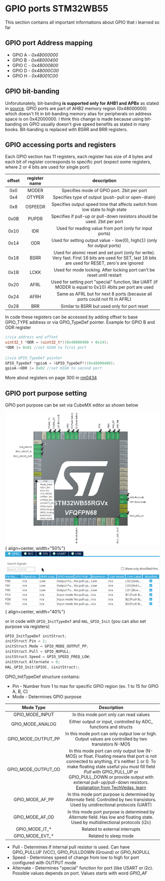 # GPIO ports STM32WB55

This section contains all important informations about GPIO that i learned so far

## GPIO port Address mapping

* GPIO A - *0x48000000*
* GPIO B - *0x48000400*
* GPIO C - *0x48000800*
* GPIO D - *0x48000C00*
* GPIO H - *0x48001C00*

## GPIO bit-banding

Unforutunately, bit-banding **is supported only for AHB1 and APBx** as stated in 
[source](https://community.st.com/t5/stm32-mcus-products/bit-banding-ahb2-in-stm32l4-is-it-possible/td-p/483299).
GPIO ports are part of AHB2 memory region (0x48000000) which doesn't fit
in bit-banding memory alias for peripherals on address space is on 0x42000000. 
I think this change is made because using bit-banding on GPIO usually doesn't give speed benefits 
as stated in many books. Bit-banding is replaced with BSRR and BRR registers.

## GPIO accessing ports and registers

Each GPIO section has 11 registers, each register has size of 4 bytes and each bit of register 
corresponds to specific port (expect some registers, where 2 or 4 bits are used for single port)

| offset | register name | description |
|:------:|:-------------:|:-----------:|
| 0x0  | MODER   | Specifies mode of GPIO port. 2bit per port |
| 0x4  | OTYPER  | Specifies type of output (push-pull or open-drain) |
| 0x8  | OSPEEDR | Specifies output speed time that affects switch from low state to high state |
| 0x0B | PUPDR   | Specifies if pull-up or pull-down resistors should be used. 2bit per port |
| 0x10 | IDR     | Used for reading value from port (only for input ports) |
| 0x14 | ODR     | Used for setting output value - low(0), high(1) (only for output ports) |
| 0x18 | BSRR    | Used for atomic reset and set port (only for write). Very fast. First 16 bits are used for SET, last 16 bits are used for RESET, zero's are ignored |
| 0x1B | LCKK    | Used for mode locking. After locking port can't be reset until restart |
| 0x20 | AFRL    | Used for setting port "special" function, like UART (if MODER is equal to 0x10) 4bits per port are used |
| 0x24 | AFRH    | Same as AFRL but for next 8 ports (because all ports could not fit in AFRL)
| 0x28 | BRR     | Similar to BSRR but used only for port reset |

In code these registers can be accessed by adding offset to base GPIO_TYPE address or via GPIO_TypeDef pointer. Example for GPIO B and ODR register
```c
//via address and offset
uint32_t *ODR = (uint32_t*)(0x48000400 + 0x14);
*ODR |= 0x01 //set HIGH to first port

//via GPIO_TypeDef pointer
GPIO_TypeDef *gpioA = (GPIO_TypeDef*)(0x48000400);
gpioA->ODR |= 0x02 //set HIGH to second port
```

More about registers on page 300 in
[rm0434](https://www.st.com/resource/en/reference_manual/rm0434-multiprotocol-wireless-32bit-mcu-armbased-cortexm4-with-fpu-bluetooth-lowenergy-and-802154-radio-solution-stmicroelectronics.pdf)

## GPIO port purpose setting
GPIO port purpose can be set via CubeMX editor as shown below

![CubeMX GPIO_C 0 purpose setting](images/cubemx_pinout.png){ align=center,  width="50%"} ![CubeMX GPIO_C 0 purpose setting](images/cubemx_pinout_details.png){ align=center,  width="40%"}

or in code with `GPIO_InitTypeDef` and `HAL_GPIO_Init` (you can also set purpose via registers)

```c
GPIO_InitTypeDef initStruct;
initStruct.Pin = 1;
initStruct.Mode = GPIO_MODE_OUTPUT_PP;
initStruct.Pull = GPIO_NOPULL;
initStruct.Speed = GPIO_SPEED_FREQ_LOW;
initStruct.Alternate = 0;
HAL_GPIO_Init(GPIOC, &initStruct);
```
GPIO_InitTypeDef structure contains:

* Pin - Number from 1 to max for specific GPIO region (ex. 1 to 15 for GPIO A, B, C)
* Mode - Determines GPIO purpose
    
| Mode Type      | Description | 
|:--------------:|:-----------:|
| GPIO_MODE_INPUT | In this mode port only can read values |
| GPIO_MODE_ANALOG | Either output or input, controlled by ADC_ functions and structs |
| GPIO_MODE_OUTPUT_PP | In this mode port can only output low or high. Output values are controlled by two transistors N-MOS |
| GPIO_MODE_OUTPUT_OD | In this mode port can only output low (N-MOS) or float. Floating means that port is not connected to anything, it's neither 1 or 0. To make floating state useful you must fill field *Pull* with GPIO_PULL_UP or GPIO_PULL_DOWN or provide output with external pull-up/pull-down resistors. [Explanation from TechVedas. learn](https://youtu.be/IjKDKGqCm_4) |
| GPIO_MODE_AF_PP | In this mode port purpose is determined by *Alternate* field. Controlled by two transistors. Used by unidirectional protocols (UART) |
| GPIO_MODE_AF_OD | In this mode port purpose is determined by *Alternate* field. Has low and floating state. Used by multidirectional protocols (i2c) |
| GPIO_MODE_IT_* | Related to external interrupts |
| GPIO_MODE_EVT_* | Related to sleep mode |

* Pull - Determines if internal pull resistor is used. Can have GPIO_PULLUP (VCC), GPIO_PULLDOWN (Ground) or GPIO_NOPULL
* Speed - Determines speed of change from low to high for port configured with OUTPUT mode 
* Alternate - Determines "special" function for port (like USART or i2c). Possible values depends on port. Values starts with word *GPIO_AF*


